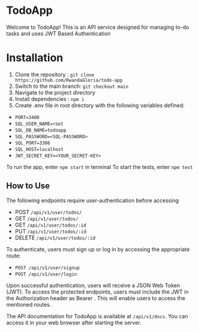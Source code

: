 # TodoApp

Welcome to TodoApp! This is an API service designed for managing to-do tasks and uses JWT Based Authentication


# Installation

 1. Clone the repository : `git clone https://github.com/RwandaGloria/todo-app`
 2.  Switch to the main branch: `git checkout main`
 3.  Navigate to the project directory
 4.  Install dependencies : `npm i`
 5.  Create .env file in root directory with the following variables defined: 
 
  - `PORT=3400`
   - `SQL_USER_NAME=root`
   - `SQL_DB_NAME=todoapp`
   - `SQL_PASSWORD=<SQL-PASSWORD>`
   - `SQL_PORT=3306`
   - `SQL_HOST=localhost`
   - `JWT_SECRET_KEY=<YOUR_SECRET-KEY>`

To run the app, enter `npm start`  in terminal
To start the tests, enter `npm test` 


## How to Use
The following endpoints require user-authentication before accessing
- POST  `/api/v1/user/todos/`
- GET `/api/v1/user/todos/`
- GET `/api/v1/user/todos/:id`
- PUT `/api/v1/user/todos/:id`
- DELETE `/api/v1/user/todos/:id`

To authenticate, users must sign up or log in by accessing the appropriate route:

- `POST /api/v1/user/signup`
- `POST /api/v1/user/login`


Upon successful authentication, users will receive a JSON Web Token (JWT). To access the protected endpoints, users must include the JWT in the Authorization header as Bearer <token>. This will enable users to access the mentioned routes.

The API documentation for TodoApp is available at `/api/v1/docs`. You can access it in your web browser after starting the server.
